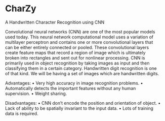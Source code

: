# CharZy
A Handwritten Character Recognition using CNN

Convolutional neural networks (CNN) are one of the most popular models used today. This neural network computational model uses a variation of multilayer 
perceptron and contains one or more convolutional layers that can be either entirely connected or pooled. These convolutional layers create feature maps 
that record a region of image which is ultimately broken into rectangles and sent out for nonlinear processing. CNN is primarily used in object recognition 
by taking images as input and then classifying them in a certain category. Handwritten digit recognition is one of that kind. We will be having a set of images 
which are handwritten digits. 


Advantages:
•	Very high accuracy in image recognition problems.
•	Automatically detects the important features without any human supervision.
•	Weight sharing.

Disadvantages:
•	CNN don’t encode the position and orientation of object.
•	Lack of ability to be spatially invariant to the input data.
•	Lots of training data is required.
